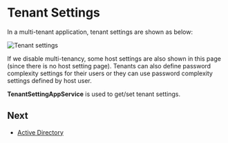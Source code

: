 # Tenant Settings

In a multi-tenant application, tenant settings are shown as below:

<img src="D:/Github/documents/docs/en/images/tenant-settings-core-1.png" alt="Tenant settings" class="img-thumbnail" />

If we disable multi-tenancy, some host settings are also shown in this page (since there is no host setting page). Tenants can also define password complexity settings for their users or they can use password complexity settings defined by host user.

**TenantSettingAppService** is used to get/set tenant settings.

## Next

- [Active Directory](Features-Mvc-Core-Tenant-Active-Directory)